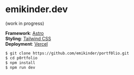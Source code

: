 # emikinder.dev  
(work in progress)

**Framework**: [Astro](https://astro.build/)  
**Styling**: [Tailwind CSS](https://tailwindcss.com/)  
**Deployment**: [Vercel](https://vercel.com)  



```bash
$ git clone https://github.com/emikinder/portf0lio.git
$ cd p0rtfolio
$ npm install
$ npm run dev
```

